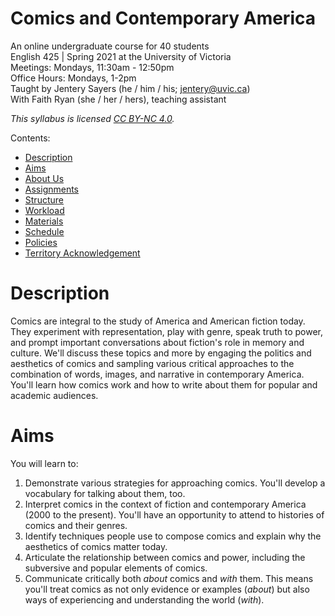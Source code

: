 # Comics and Contemporary America

An online undergraduate course for 40 students    
English 425 | Spring 2021 at the University of Victoria   
Meetings: Mondays, 11:30am - 12:50pm   
Office Hours: Mondays, 1-2pm  
Taught by Jentery Sayers (he / him / his; jentery@uvic.ca)     
With Faith Ryan (she / her / hers), teaching assistant  

*This syllabus is licensed [CC BY-NC 4.0](https://creativecommons.org/licenses/by-nc/4.0/).*

Contents: 

* [Description](#description)              
* [Aims](#aims)    
* [About Us](#about-us)   
* [Assignments](#assignments) 
* [Structure](#structure) 
* [Workload](#workload)
* [Materials](#materials)    
* [Schedule](#schedule)   
* [Policies](#policies) 
* [Territory Acknowledgement](#territory-acknowledgement)   

# Description 

Comics are integral to the study of America and American fiction today. They experiment with representation, play with genre, speak truth to power, and prompt important conversations about fiction's role in memory and culture. We'll discuss these topics and more by engaging the politics and aesthetics of comics and sampling various critical approaches to the combination of words, images, and narrative in contemporary America. You'll learn how comics work and how to write about them for popular and academic audiences. 

# Aims 

You will learn to:

1. Demonstrate various strategies for approaching comics. You'll develop a vocabulary for talking about them, too. 
2. Interpret comics in the context of fiction and contemporary America (2000 to the present). You'll have an opportunity to attend to histories of comics and their genres. 
3. Identify techniques people use to compose comics and explain why the aesthetics of comics matter today. 
4. Articulate the relationship between comics and power, including the subversive and popular elements of comics. 
5. Communicate critically both *about* comics and *with* them. This means you'll treat comics as not only evidence or examples (*about*) but also ways of experiencing and understanding the world (*with*). 
